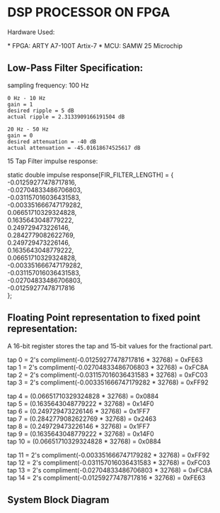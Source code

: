 # DSP PROCESSOR ON FPGA 
<p>Hardware Used: <br></p>
    * FPGA: ARTY A7-100T Artix-7
    * MCU: SAMW 25 Microchip 

## Low-Pass Filter Specification:
<p>
    sampling frequency: 100 Hz

    0 Hz - 10 Hz
    gain = 1
    desired ripple = 5 dB
    actual ripple = 2.3133909166191504 dB

    20 Hz - 50 Hz
    gain = 0
    desired attenuation = -40 dB
    actual attenuation = -45.01618674525617 dB
</p>


<p> 15 Tap Filter impulse response: 

static double impulse response[FIR_FILTER_LENGTH] = {<br>
  -0.01259277478717816,<br>
  -0.02704833486706803,<br>
  -0.031157016036431583,<br>
  -0.003351666747179282,<br>
  0.06651710329324828,<br>
  0.1635643048779222,<br>
  0.249729473226146,<br>
  0.2842779082622769,<br>
  0.249729473226146,<br>
  0.1635643048779222,<br>
  0.06651710329324828,<br>
  -0.003351666747179282,<br>
  -0.031157016036431583,<br>
  -0.02704833486706803,<br>
  -0.01259277478717816<br>
};<br>

## Floating Point representation to fixed point representation: <br>

A 16-bit register stores the tap and 15-bit values for the fractional part. <br>

tap 0 = 2's compliment(-0.01259277478717816 * 32768) 	= 0xFE63<br>
tap 1 = 2's compliment(-0.02704833486706803 * 32768) 	= 0xFC8A<br>
tap 2 = 2's compliment(-0.031157016036431583 * 32768) 	= 0xFC03<br>
tap 3 = 2's compliment(-0.003351666747179282 * 32768) 	= 0xFF92<br>

tap 4 = (0.06651710329324828 * 32768)	= 0x0884<br>
tap 5 = (0.1635643048779222 * 32768) 	= 0x14F0<br>
tap 6 = (0.249729473226146 * 32768) 	= 0x1FF7<br>
tap 7 = (0.2842779082622769 * 32768) 	= 0x2463<br>
tap 8 = (0.249729473226146 * 32768) 	= 0x1FF7<br>
tap 9 = (0.1635643048779222 * 32768) 	= 0x14F0<br>
tap 10 = (0.06651710329324828 * 32768) 	= 0x0884<br>

tap 11 = 2's compliment(-0.003351666747179282 * 32768) 	= 0xFF92<br>
tap 12 = 2's compliment(-0.031157016036431583 * 32768) 	= 0xFC03<br>
tap 13 = 2's compliment(-0.02704833486706803 * 32768) 	= 0xFC8A<br>
tap 14 = 2's compliment(-0.01259277478717816 * 32768) 	= 0xFE63<br>
</p>

## System Block Diagram 

